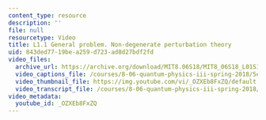 ```yaml
---
content_type: resource
description: ''
file: null
resourcetype: Video
title: L1.1 General problem. Non-degenerate perturbation theory
uid: 843ded77-19be-a259-d723-ad8d27bdf2fd
video_files:
  archive_url: https://archive.org/download/MIT8.06S18/MIT8_06S18_L01S1_300k.mp4
  video_captions_file: /courses/8-06-quantum-physics-iii-spring-2018/5effb2687cb2512fa82486e1a7bf2489_OZXEb8FxZQ.vtt
  video_thumbnail_file: https://img.youtube.com/vi/_OZXEb8FxZQ/default.jpg
  video_transcript_file: /courses/8-06-quantum-physics-iii-spring-2018/1a90d86f5c96ff9949cd7be671d69ae5_OZXEb8FxZQ.pdf
video_metadata:
  youtube_id: _OZXEb8FxZQ
---
```

